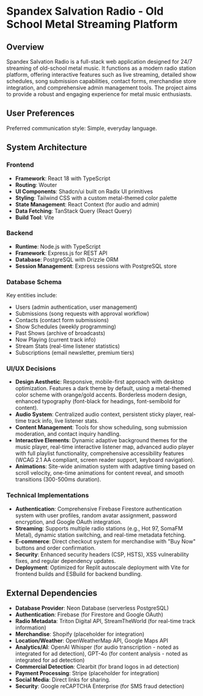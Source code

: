 # Spandex Salvation Radio - Old School Metal Streaming Platform

## Overview

Spandex Salvation Radio is a full-stack web application designed for 24/7 streaming of old-school metal music. It functions as a modern radio station platform, offering interactive features such as live streaming, detailed show schedules, song submission capabilities, contact forms, merchandise store integration, and comprehensive admin management tools. The project aims to provide a robust and engaging experience for metal music enthusiasts.

## User Preferences

Preferred communication style: Simple, everyday language.

## System Architecture

### Frontend

- **Framework**: React 18 with TypeScript
- **Routing**: Wouter
- **UI Components**: Shadcn/ui built on Radix UI primitives
- **Styling**: Tailwind CSS with a custom metal-themed color palette
- **State Management**: React Context (for audio and admin)
- **Data Fetching**: TanStack Query (React Query)
- **Build Tool**: Vite

### Backend

- **Runtime**: Node.js with TypeScript
- **Framework**: Express.js for REST API
- **Database**: PostgreSQL with Drizzle ORM
- **Session Management**: Express sessions with PostgreSQL store

### Database Schema

Key entities include:
- Users (admin authentication, user management)
- Submissions (song requests with approval workflow)
- Contacts (contact form submissions)
- Show Schedules (weekly programming)
- Past Shows (archive of broadcasts)
- Now Playing (current track info)
- Stream Stats (real-time listener statistics)
- Subscriptions (email newsletter, premium tiers)

### UI/UX Decisions

- **Design Aesthetic**: Responsive, mobile-first approach with desktop optimization. Features a dark theme by default, using a metal-themed color scheme with orange/gold accents. Borderless modern design, enhanced typography (font-black for headings, font-semibold for content).
- **Audio System**: Centralized audio context, persistent sticky player, real-time track info, live listener stats.
- **Content Management**: Tools for show scheduling, song submission moderation, and contact inquiry handling.
- **Interactive Elements**: Dynamic adaptive background themes for the music player, real-time interactive listener map, advanced audio player with full playlist functionality, comprehensive accessibility features (WCAG 2.1 AA compliant, screen reader support, keyboard navigation).
- **Animations**: Site-wide animation system with adaptive timing based on scroll velocity, one-time animations for content reveal, and smooth transitions (300-500ms duration).

### Technical Implementations

- **Authentication**: Comprehensive Firebase Firestore authentication system with user profiles, random avatar assignment, password encryption, and Google OAuth integration.
- **Streaming**: Supports multiple radio stations (e.g., Hot 97, SomaFM Metal), dynamic station switching, and real-time metadata fetching.
- **E-commerce**: Direct checkout system for merchandise with "Buy Now" buttons and order confirmation.
- **Security**: Enhanced security headers (CSP, HSTS), XSS vulnerability fixes, and regular dependency updates.
- **Deployment**: Optimized for Replit autoscale deployment with Vite for frontend builds and ESBuild for backend bundling.

## External Dependencies

- **Database Provider**: Neon Database (serverless PostgreSQL)
- **Authentication**: Firebase (for Firestore and Google OAuth)
- **Radio Metadata**: Triton Digital API, StreamTheWorld (for real-time track information)
- **Merchandise**: Shopify (placeholder for integration)
- **Location/Weather**: OpenWeatherMap API, Google Maps API
- **Analytics/AI**: OpenAI Whisper (for audio transcription - noted as integrated for ad detection), GPT-4o (for content analysis - noted as integrated for ad detection)
- **Commercial Detection**: Clearbit (for brand logos in ad detection)
- **Payment Processing**: Stripe (placeholder for integration)
- **Social Media**: Direct links for sharing.
- **Security**: Google reCAPTCHA Enterprise (for SMS fraud detection)
